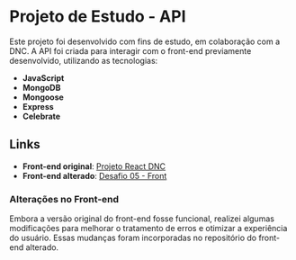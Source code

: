 # Projeto de Estudo - API

Este projeto foi desenvolvido com fins de estudo, em colaboração com a DNC. A API foi criada para interagir com o front-end previamente desenvolvido, utilizando as tecnologias:

- **JavaScript**
- **MongoDB**
- **Mongoose**
- **Express**
- **Celebrate**

## Links

- **Front-end original**: [Projeto React DNC](https://github.com/vitormigoto/projeto-react-dnc)
- **Front-end alterado**: [Desafio 05 - Front](https://github.com/pliniodossantos/Desafio05-Front)

### Alterações no Front-end

Embora a versão original do front-end fosse funcional, realizei algumas modificações para melhorar o tratamento de erros e otimizar a experiência do usuário. Essas mudanças foram incorporadas no repositório do front-end alterado.

